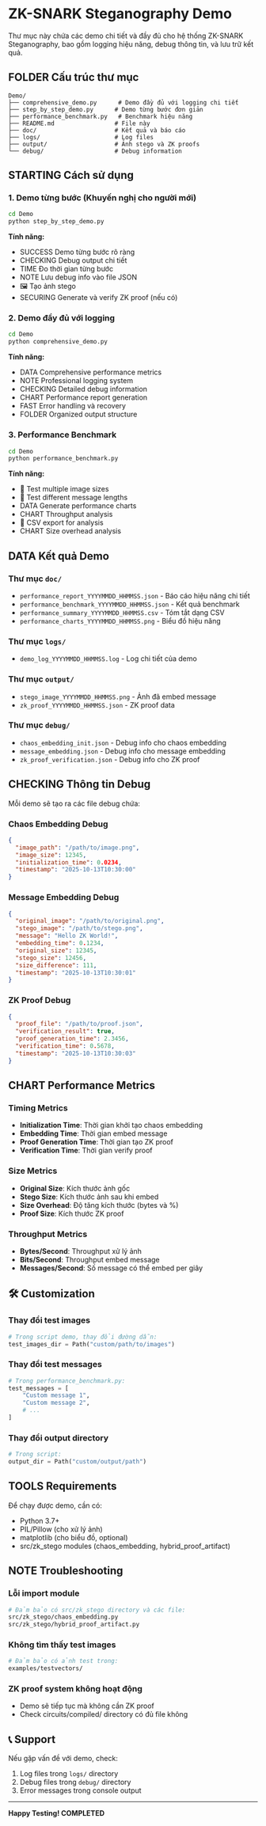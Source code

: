 # ZK-SNARK Steganography Demo

Thư mục này chứa các demo chi tiết và đầy đủ cho hệ thống ZK-SNARK Steganography, bao gồm logging hiệu năng, debug thông tin, và lưu trữ kết quả.

## FOLDER Cấu trúc thư mục

```
Demo/
├── comprehensive_demo.py      # Demo đầy đủ với logging chi tiết
├── step_by_step_demo.py      # Demo từng bước đơn giản
├── performance_benchmark.py   # Benchmark hiệu năng
├── README.md                 # File này
├── doc/                      # Kết quả và báo cáo
├── logs/                     # Log files
├── output/                   # Ảnh stego và ZK proofs
└── debug/                    # Debug information
```

## STARTING Cách sử dụng

### 1. Demo từng bước (Khuyến nghị cho người mới)

```bash
cd Demo
python step_by_step_demo.py
```

**Tính năng:**
- SUCCESS Demo từng bước rõ ràng
- CHECKING Debug output chi tiết
- TIME Đo thời gian từng bước
- NOTE Lưu debug info vào file JSON
- 🖼️ Tạo ảnh stego
- SECURING Generate và verify ZK proof (nếu có)

### 2. Demo đầy đủ với logging

```bash
cd Demo
python comprehensive_demo.py
```

**Tính năng:**
- DATA Comprehensive performance metrics
- NOTE Professional logging system
- CHECKING Detailed debug information
- CHART Performance report generation
- FAST Error handling và recovery
- FOLDER Organized output structure

### 3. Performance Benchmark

```bash
cd Demo
python performance_benchmark.py
```

**Tính năng:**
- 🔬 Test multiple image sizes
- 📏 Test different message lengths  
- DATA Generate performance charts
- CHART Throughput analysis
- 💾 CSV export for analysis
- CHART Size overhead analysis

## DATA Kết quả Demo

### Thư mục `doc/`
- `performance_report_YYYYMMDD_HHMMSS.json` - Báo cáo hiệu năng chi tiết
- `performance_benchmark_YYYYMMDD_HHMMSS.json` - Kết quả benchmark
- `performance_summary_YYYYMMDD_HHMMSS.csv` - Tóm tắt dạng CSV
- `performance_charts_YYYYMMDD_HHMMSS.png` - Biểu đồ hiệu năng

### Thư mục `logs/`
- `demo_log_YYYYMMDD_HHMMSS.log` - Log chi tiết của demo

### Thư mục `output/`
- `stego_image_YYYYMMDD_HHMMSS.png` - Ảnh đã embed message
- `zk_proof_YYYYMMDD_HHMMSS.json` - ZK proof data

### Thư mục `debug/`
- `chaos_embedding_init.json` - Debug info cho chaos embedding
- `message_embedding.json` - Debug info cho message embedding
- `zk_proof_verification.json` - Debug info cho ZK proof

## CHECKING Thông tin Debug

Mỗi demo sẽ tạo ra các file debug chứa:

### Chaos Embedding Debug
```json
{
  "image_path": "/path/to/image.png",
  "image_size": 12345,
  "initialization_time": 0.0234,
  "timestamp": "2025-10-13T10:30:00"
}
```

### Message Embedding Debug
```json
{
  "original_image": "/path/to/original.png",
  "stego_image": "/path/to/stego.png", 
  "message": "Hello ZK World!",
  "embedding_time": 0.1234,
  "original_size": 12345,
  "stego_size": 12456,
  "size_difference": 111,
  "timestamp": "2025-10-13T10:30:01"
}
```

### ZK Proof Debug
```json
{
  "proof_file": "/path/to/proof.json",
  "verification_result": true,
  "proof_generation_time": 2.3456,
  "verification_time": 0.5678,
  "timestamp": "2025-10-13T10:30:03"
}
```

## CHART Performance Metrics

### Timing Metrics
- **Initialization Time**: Thời gian khởi tạo chaos embedding
- **Embedding Time**: Thời gian embed message
- **Proof Generation Time**: Thời gian tạo ZK proof
- **Verification Time**: Thời gian verify proof

### Size Metrics
- **Original Size**: Kích thước ảnh gốc
- **Stego Size**: Kích thước ảnh sau khi embed
- **Size Overhead**: Độ tăng kích thước (bytes và %)
- **Proof Size**: Kích thước ZK proof

### Throughput Metrics
- **Bytes/Second**: Throughput xử lý ảnh
- **Bits/Second**: Throughput embed message
- **Messages/Second**: Số message có thể embed per giây

## 🛠️ Customization

### Thay đổi test images
```python
# Trong script demo, thay đổi đường dẫn:
test_images_dir = Path("custom/path/to/images")
```

### Thay đổi test messages
```python
# Trong performance_benchmark.py:
test_messages = [
    "Custom message 1",
    "Custom message 2", 
    # ...
]
```

### Thay đổi output directory
```python
# Trong script:
output_dir = Path("custom/output/path")
```

## TOOLS Requirements

Để chạy được demo, cần có:
- Python 3.7+
- PIL/Pillow (cho xử lý ảnh)
- matplotlib (cho biểu đồ, optional)
- src/zk_stego modules (chaos_embedding, hybrid_proof_artifact)

## NOTE Troubleshooting

### Lỗi import module
```bash
# Đảm bảo có src/zk_stego directory và các file:
src/zk_stego/chaos_embedding.py
src/zk_stego/hybrid_proof_artifact.py
```

### Không tìm thấy test images
```bash
# Đảm bảo có ảnh test trong:
examples/testvectors/
```

### ZK proof system không hoạt động
- Demo sẽ tiếp tục mà không cần ZK proof
- Check circuits/compiled/ directory có đủ file không

## 📞 Support

Nếu gặp vấn đề với demo, check:
1. Log files trong `logs/` directory
2. Debug files trong `debug/` directory  
3. Error messages trong console output

---

**Happy Testing! COMPLETED**